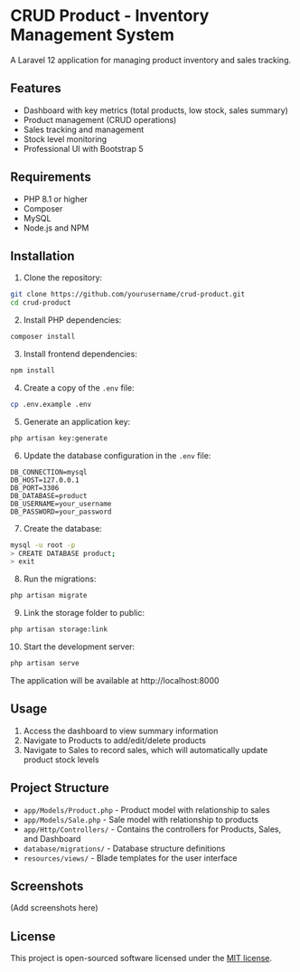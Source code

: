 # CRUD Product - Inventory Management System

A Laravel 12 application for managing product inventory and sales tracking.

## Features

- Dashboard with key metrics (total products, low stock, sales summary)
- Product management (CRUD operations)
- Sales tracking and management
- Stock level monitoring
- Professional UI with Bootstrap 5

## Requirements

- PHP 8.1 or higher
- Composer
- MySQL
- Node.js and NPM

## Installation

1. Clone the repository:
```bash
git clone https://github.com/yourusername/crud-product.git
cd crud-product
```

2. Install PHP dependencies:
```bash
composer install
```

3. Install frontend dependencies:
```bash
npm install
```

4. Create a copy of the `.env` file:
```bash
cp .env.example .env
```

5. Generate an application key:
```bash
php artisan key:generate
```

6. Update the database configuration in the `.env` file:
```
DB_CONNECTION=mysql
DB_HOST=127.0.0.1
DB_PORT=3306
DB_DATABASE=product
DB_USERNAME=your_username
DB_PASSWORD=your_password
```

7. Create the database:
```bash
mysql -u root -p
> CREATE DATABASE product;
> exit
```

8. Run the migrations:
```bash
php artisan migrate
```

9. Link the storage folder to public:
```bash
php artisan storage:link
```

10. Start the development server:
```bash
php artisan serve
```

The application will be available at http://localhost:8000

## Usage

1. Access the dashboard to view summary information
2. Navigate to Products to add/edit/delete products
3. Navigate to Sales to record sales, which will automatically update product stock levels

## Project Structure

- `app/Models/Product.php` - Product model with relationship to sales
- `app/Models/Sale.php` - Sale model with relationship to products
- `app/Http/Controllers/` - Contains the controllers for Products, Sales, and Dashboard
- `database/migrations/` - Database structure definitions
- `resources/views/` - Blade templates for the user interface

## Screenshots

(Add screenshots here)

## License

This project is open-sourced software licensed under the [MIT license](LICENSE).
